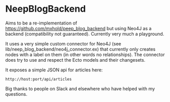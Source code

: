 # NeepBlogBackend

Aims to be a re-implementation of https://github.com/mxhold/peep_blog_backend but using Neo4J as a backend (compatibility not guaranteed). Currently very much a playground.

It uses a very simple custom connector for Neo4J (see lib/neep_blog_backend/neo4j_connector.ex) that currently only creates nodes with a label on them (in other words no relationships). The connector does try to use and respect the Ecto models and their changesets.

It exposes a simple JSON api for articles here:

`http://host:port/api/articles`

Big thanks to people on Slack and elsewhere who have helped with my questions.
